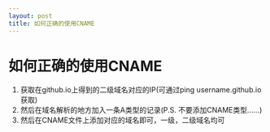 ```yaml
---
layout: post
title: 如何正确的使用CNAME
---
```


如何正确的使用CNAME
=================

1. 获取在github.io上得到的二级域名对应的IP(可通过ping username.github.io获取)
2. 然后在域名解析的地方加入一条A类型的记录(P.S. 不要添加CNAME类型……)
3. 然后在CNAME文件上添加对应的域名即可，一级，二级域名均可
